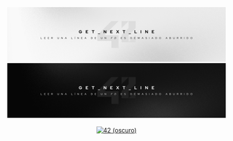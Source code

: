 <div align="center">
   <img src="https://raw.githubusercontent.com/15Galan/42_project-readmes/master/banners/cursus/projects/get_next_line-light.png#gh-light-mode-only" alt="42 banner"/>
  <img src="https://raw.githubusercontent.com/15Galan/42_project-readmes/master/banners/cursus/projects/get_next_line-dark.png#gh-dark-mode-only" alt="r"/>
    <br>
    <br>
    <a href='https://profile.intra.42.fr/users/juaparra' target="_blank">
        <img alt='42 (oscuro)' src='https://img.shields.io/badge/Málaga-black?style=flat&logo=42&logoColor=white'/>
    </a>
</div>

